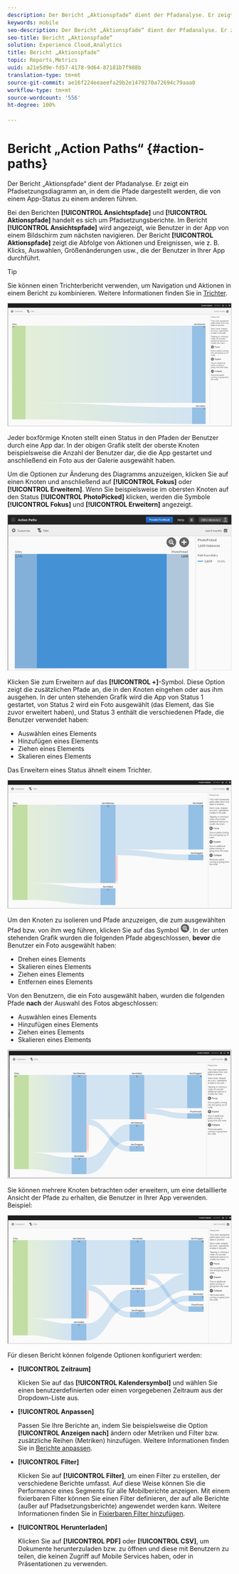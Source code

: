 ```yaml
---
description: Der Bericht „Aktionspfade“ dient der Pfadanalyse. Er zeigt ein Pfadsetzungsdiagramm an, in dem die Pfade dargestellt werden, die von einem App-Status zu einem anderen führen.
keywords: mobile
seo-description: Der Bericht „Aktionspfade“ dient der Pfadanalyse. Er zeigt ein Pfadsetzungsdiagramm an, in dem die Pfade dargestellt werden, die von einem App-Status zu einem anderen führen.
seo-title: Bericht „Aktionspfade“
solution: Experience Cloud,Analytics
title: Bericht „Aktionspfade“
topic: Reports,Metrics
uuid: a21e5d9e-fd57-4178-9d64-87181b7f988b
translation-type: tm+mt
source-git-commit: ae16f224eeaeefa29b2e1479270a72694c79aaa0
workflow-type: tm+mt
source-wordcount: '556'
ht-degree: 100%

---
```



# Bericht „Action Paths“ {#action-paths}

Der Bericht „Aktionspfade“ dient der Pfadanalyse. Er zeigt ein Pfadsetzungsdiagramm an, in dem die Pfade dargestellt werden, die von einem App-Status zu einem anderen führen.

Bei den Berichten **[!UICONTROL Ansichtspfade]** und **[!UICONTROL Aktionspfade]** handelt es sich um Pfadsetzungsberichte. Im Bericht **[!UICONTROL Ansichtspfade]** wird angezeigt, wie Benutzer in der App von einem Bildschirm zum nächsten navigieren. Der Bericht **[!UICONTROL Aktionspfade]** zeigt die Abfolge von Aktionen und Ereignissen, wie z. B. Klicks, Auswahlen, Größenänderungen usw., die der Benutzer in Ihrer App durchführt.

>[!TIP]
>
>Sie können einen Trichterbericht verwenden, um Navigation und Aktionen in einem Bericht zu kombinieren. Weitere Informationen finden Sie in [Trichter](/help/using/usage/reports-funnel.md).

![](assets/action_paths.png)

Jeder boxförmige Knoten stellt einen Status in den Pfaden der Benutzer durch eine App dar. In der obigen Grafik stellt der oberste Knoten beispielsweise die Anzahl der Benutzer dar, die die App gestartet und anschließend ein Foto aus der Galerie ausgewählt haben.

Um die Optionen zur Änderung des Diagramms anzuzeigen, klicken Sie auf einen Knoten und anschließend auf **[!UICONTROL Fokus]** oder **[!UICONTROL Erweitern]**. Wenn Sie beispielsweise im obersten Knoten auf den Status **[!UICONTROL PhotoPicked]** klicken, werden die Symbole **[!UICONTROL Fokus]** und **[!UICONTROL Erweitern]** angezeigt.

![](assets/action_paths_icons.png)

Klicken Sie zum Erweitern auf das **[!UICONTROL +]**-Symbol. Diese Option zeigt die zusätzlichen Pfade an, die in den Knoten eingehen oder aus ihm ausgehen. In der unten stehenden Grafik wird die App von Status 1 gestartet, von Status 2 wird ein Foto ausgewählt (das Element, das Sie zuvor erweitert haben), und Status 3 enthält die verschiedenen Pfade, die Benutzer verwendet haben:

* Auswählen eines Elements
* Hinzufügen eines Elements
* Ziehen eines Elements
* Skalieren eines Elements

Das Erweitern eines Status ähnelt einem Trichter.

![Aktionspfad zum Erweitern](assets/action_paths_expand.png)

Um den Knoten zu isolieren und Pfade anzuzeigen, die zum ausgewählten Pfad bzw. von ihm weg führen, klicken Sie auf das Symbol ![Fokussymbol](assets/icon_focus.png). In der unten stehenden Grafik wurden die folgenden Pfade abgeschlossen, **bevor** die Benutzer ein Foto ausgewählt haben:

* Drehen eines Elements
* Skalieren eines Elements
* Ziehen eines Elements
* Entfernen eines Elements

Von den Benutzern, die ein Foto ausgewählt haben, wurden die folgenden Pfade **nach** der Auswahl des Fotos abgeschlossen:

* Auswählen eines Elements
* Hinzufügen eines Elements
* Ziehen eines Elements
* Skalieren eines Elements

![Aktionspfad Fokus](assets/action_paths_focus.png)

Sie können mehrere Knoten betrachten oder erweitern, um eine detaillierte Ansicht der Pfade zu erhalten, die Benutzer in Ihrer App verwenden. Beispiel:

![Aktionspfad – Mehrere](assets/action_paths_mult.png)

Für diesen Bericht können folgende Optionen konfiguriert werden:

* **[!UICONTROL Zeitraum]**

   Klicken Sie auf das **[!UICONTROL Kalendersymbol]** und wählen Sie einen benutzerdefinierten oder einen vorgegebenen Zeitraum aus der Dropdown-Liste aus.

* **[!UICONTROL Anpassen]**

   Passen Sie Ihre Berichte an, indem Sie beispielsweise die Option **[!UICONTROL Anzeigen nach]** ändern oder Metriken und Filter bzw. zusätzliche Reihen (Metriken) hinzufügen. Weitere Informationen finden Sie in [Berichte anpassen](/help/using/usage/reports-customize/reports-customize.md).

* **[!UICONTROL Filter]**

   Klicken Sie auf **[!UICONTROL Filter]**, um einen Filter zu erstellen, der verschiedene Berichte umfasst. Auf diese Weise können Sie die Performance eines Segments für alle Mobilberichte anzeigen. Mit einem fixierbaren Filter können Sie einen Filter definieren, der auf alle Berichte (außer auf Pfadsetzungsberichte) angewendet werden kann. Weitere Informationen finden Sie in [Fixierbaren Filter hinzufügen](/help/using/usage/reports-customize/t-sticky-filter.md).

* **[!UICONTROL Herunterladen]**

   Klicken Sie auf **[!UICONTROL PDF]** oder **[!UICONTROL CSV]**, um Dokumente herunterzuladen bzw. zu öffnen und diese mit Benutzern zu teilen, die keinen Zugriff auf Mobile Services haben, oder in Präsentationen zu verwenden.
